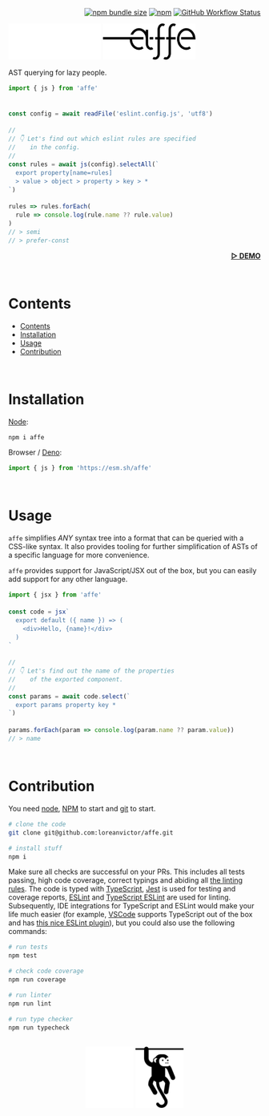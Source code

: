 <div align="right">

[![npm bundle size](https://img.shields.io/bundlephobia/minzip/affe@latest?color=black&label=&style=flat-square)](https://bundlephobia.com/package/affe@latest)
[![npm](https://img.shields.io/npm/v/affe?color=black&label=&style=flat-square)](https://www.npmjs.com/package/affe)
[![GitHub Workflow Status](https://img.shields.io/github/actions/workflow/status/loreanvictor/affe/coverage.yml?label=&style=flat-square)](https://github.com/loreanvictor/affe/actions/workflows/coverage.yml)

</div>

<img src="./logo-dark.svg#gh-dark-mode-only" height="72px"/>
<img src="./logo-light.svg#gh-light-mode-only" height="72px"/>

AST querying for lazy people.

```js
import { js } from 'affe'


const config = await readFile('eslint.config.js', 'utf8')

//
// 👇 Let's find out which eslint rules are specified
//    in the config.
//
const rules = await js(config).selectAll(`
  export property[name=rules]
  > value > object > property > key > *
`)

rules => rules.forEach(
  rule => console.log(rule.name ?? rule.value)
)
// > semi
// > prefer-const
```

<div align="right">

[**▷ DEMO**](https://loreanvictor.github.io/affe/)

</div>

<br>

# Contents

- [Contents](#contents)
- [Installation](#installation)
- [Usage](#usage)
- [Contribution](#contribution)

<br>

# Installation

[Node](https://nodejs.org/en/):

```bash
npm i affe
```

Browser / [Deno](https://deno.land):

```js
import { js } from 'https://esm.sh/affe'
```

<br>

# Usage

`affe` simplifies _ANY_ syntax tree into a format that can be queried with a CSS-like syntax. It also provides tooling for
further simplification of ASTs of a specific language
for more convenience.

`affe` provides support for JavaScript/JSX out of the box, but you can easily add support for any other language.

```js
import { jsx } from 'affe'

const code = jsx`
  export default ({ name }) => (
    <div>Hello, {name}!</div>
  )
`

//
// 👇 Let's find out the name of the properties
//    of the exported component.
//
const params = await code.select(`
  export params property key *
`)

params.forEach(param => console.log(param.name ?? param.value))
// > name
```

<br>

# Contribution

You need [node](https://nodejs.org/en/), [NPM](https://www.npmjs.com) to start and [git](https://git-scm.com) to start.

```bash
# clone the code
git clone git@github.com:loreanvictor/affe.git
```
```bash
# install stuff
npm i
```

Make sure all checks are successful on your PRs. This includes all tests passing, high code coverage, correct typings and abiding all [the linting rules](https://github.com/loreanvictor/affe/blob/main/.eslintrc). The code is typed with [TypeScript](https://www.typescriptlang.org), [Jest](https://jestjs.io) is used for testing and coverage reports, [ESLint](https://eslint.org) and [TypeScript ESLint](https://typescript-eslint.io) are used for linting. Subsequently, IDE integrations for TypeScript and ESLint would make your life much easier (for example, [VSCode](https://code.visualstudio.com) supports TypeScript out of the box and has [this nice ESLint plugin](https://marketplace.visualstudio.com/items?itemName=dbaeumer.vscode-eslint)), but you could also use the following commands:

```bash
# run tests
npm test
```
```bash
# check code coverage
npm run coverage
```
```bash
# run linter
npm run lint
```
```bash
# run type checker
npm run typecheck
```

<br>

<div align="center">
<img src="./misc/monke-dark.svg#gh-dark-mode-only" width="96px"/>
<img src="./misc/monke-light.svg#gh-light-mode-only" width="96px"/>
</div>